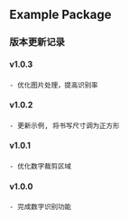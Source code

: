 ## Example Package

### 版本更新记录
#### v1.0.3
    - 优化图片处理，提高识别率

#### v1.0.2
	- 更新示例, 将书写尺寸调为正方形
  
#### v1.0.1
    - 优化数字裁剪区域
  
#### v1.0.0
    - 完成数字识别功能
  

